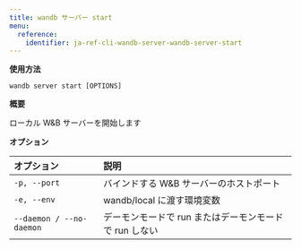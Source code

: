 ```yaml
---
title: wandb サーバー start
menu:
  reference:
    identifier: ja-ref-cli-wandb-server-wandb-server-start
---
```


**使用方法**

`wandb server start [OPTIONS]`

**概要**

ローカル W&B サーバーを開始します

**オプション**

| **オプション** | **説明** |
| :--- | :--- |
| `-p, --port` | バインドする W&B サーバーのホストポート |
| `-e, --env` | wandb/local に渡す環境変数 |
| `--daemon / --no-daemon` | デーモンモードで run またはデーモンモードで run しない |